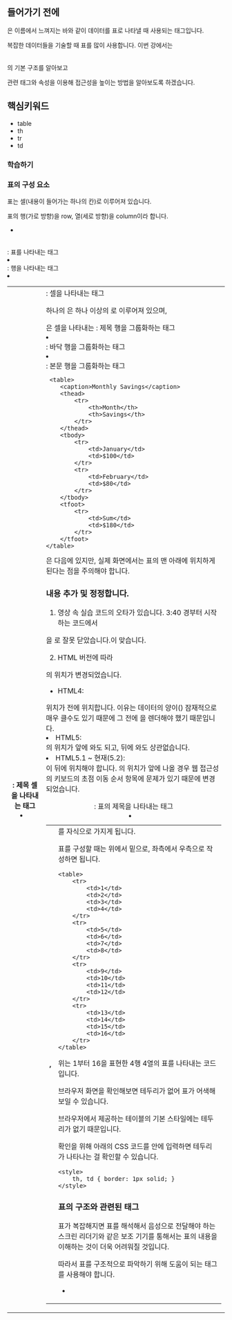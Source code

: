 ## 들어가기 전에

<table>은 이름에서 느껴지는 바와 같이 데이터를 표로 나타낼 때 사용되는 태그입니다. 

복잡한 데이터들을 기술할 때 표를 많이 사용합니다. 이번 강에서는 <table>의 기본 구조를 알아보고

관련 태그와 속성을 이용해 접근성을 높이는 방법을 알아보도록 하겠습니다.

## 핵심키워드

+ table
+ th
+ tr
+ td

### 학습하기

### 표의 구성 요소

표는 셀(내용이 들어가는 하나의 칸)로 이루어져 있습니다.

표의 행(가로 방향)을 row, 열(세로 방향)을 column이라 합니다.

+ <table> : 표를 나타내는 태그
+ <tr> : 행을 나타내는 태그
+ <th> : 제목 셀을 나타내는 태그
+ <td> : 셀을 나타내는 태그

하나의 <table>은 하나 이상의 <tr>로 이루어져 있으며,

<tr>은 셀을 나타내는 <th>, <td>를 자식으로 가지게 됩니다.

표를 구성할 때는 위에서 밑으로, 좌측에서 우측으로 작성하면 됩니다.

```
<table>
    <tr>
        <td>1</td>
        <td>2</td>
        <td>3</td>
        <td>4</td>
    </tr>
    <tr>
        <td>5</td>
        <td>6</td>
        <td>7</td>
        <td>8</td>
    </tr>
    <tr>
        <td>9</td>
        <td>10</td>
        <td>11</td>
        <td>12</td>
    </tr>
    <tr>
        <td>13</td>
        <td>14</td>
        <td>15</td>
        <td>16</td>
    </tr>
</table>
```

위는 1부터 16을 표현한 4행 4열의 표를 나타내는 코드입니다.

브라우저 화면을 확인해보면 테두리가 없어 표가 어색해 보일 수 있습니다.

브라우저에서 제공하는 테이블의 기본 스타일에는 테두리가 없기 때문입니다.

확인을 위해 아래의 CSS 코드를 <head> 안에 입력하면 테두리가 나타나는 걸 확인할 수 있습니다.

```
<style>
    th, td { border: 1px solid; }
</style>
```

### 표의 구조와 관련된 태그

표가 복잡해지면 표를 해석해서 음성으로 전달해야 하는 스크린 리더기와 같은 보조 기기를 통해서는 표의 내용을 이해하는 것이 더욱 어려워질 것입니다.

따라서 표를 구조적으로 파악하기 위해 도움이 되는 태그를 사용해야 합니다.

 + <caption>: 표의 제목을 나타내는 태그
 + <thead>: 제목 행을 그룹화하는 태그
 + <tfoot>: 바닥 행을 그룹화하는 태그
 + <tbody>: 본문 행을 그룹화하는 태그

```
 <table>
    <caption>Monthly Savings</caption>
    <thead>
        <tr>
            <th>Month</th>
            <th>Savings</th>
        </tr>
    </thead>
    <tbody>
        <tr>
            <td>January</td>
            <td>$100</td>
        </tr>
        <tr>
            <td>February</td>
            <td>$80</td>
        </tr>
    </tbody>
    <tfoot>
        <tr>
            <td>Sum</td>
            <td>$180</td>
        </tr>
    </tfoot>
</table>
 ```

<tfoot>은 <thead> 다음에 있지만, 실제 화면에서는 표의 맨 아래에 위치하게 된다는 점을 주의해야 합니다.

### 내용 추가 및 정정합니다.

1. 영상 속 실습 코드의 오타가 있습니다. 3:40 경부터 시작하는 코드에서 <tr>을 </td>로 잘못 닫았습니다.
<tr></tr>이 맞습니다.

2. HTML 버전에 따라 <tfoot>의 위치가 변경되었습니다.

+ HTML4: <tfoot> 위치가 <tbody> 전에 위치합니다. 이유는 데이터의 양이(<tbody>) 잠재적으로 매우 클수도 있기 때문에 그 전에 <tfoot>을 렌더해야 했기 때문입니다.
+ HTML5:  <tfoot>의 위치가 <tbody> 앞에 와도 되고, 뒤에 와도 상관없습니다.
+ HTML5.1 ~ 현재(5.2): <tfoot>이 <tbody> 뒤에 위치해야 합니다. <tfoot>의 위치가 <tbody> 앞에 나올 경우 웹 접근성의 키보드의 초점 이동 순서 항목에 문제가 있기 때문에 변경되었습니다.

